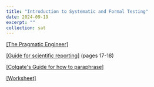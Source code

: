 ```yaml
---
title: "Introduction to Systematic and Formal Testing"
date: 2024-09-19
excerpt: ""
collection: sat
---
```


[[The Pragmatic Engineer]](https://blog.pragmaticengineer.com/project-management-at-big-tech/)

[[Guide for scientific reporting]](https://writingcenter.uconn.edu/wp-content/uploads/sites/593/2014/06/How_to_Summarize_a_Research_Article1.pdf) (pages 17-18)

[[Colgate's Guide for how to paraphrase]](https://www.colgate.edu/media/52451/download?attachment)


[[Worksheet]](9_19.pdf)